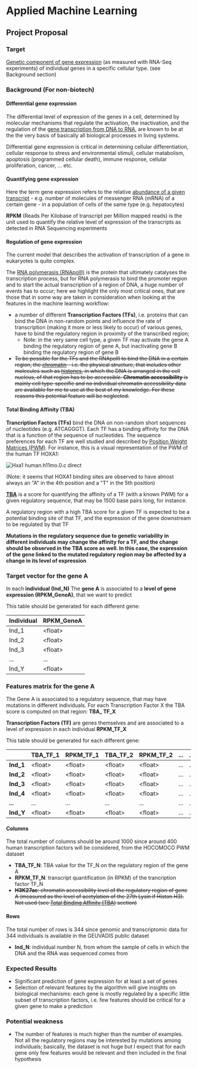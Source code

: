 # Applied Machine Learning

## Project Proposal

### Target

<u>Genetic component of gene expression</u> (as measured with RNA-Seq experiments) of individual genes in a specific cellular type. (see Background section)

### Background (For non-biotech)

#### Differential gene expression 

The differential level of expression of the genes in a cell, determined by molecular mechanisms that regulate the activation, the inactivation, and the regulation of the <u>gene transcription from DNA to RNA</u>, are known to be at the the very basis of basically all biological processes in living systems.

Differential gene expression is critical in determining cellular differentiation, cellular response to stress and environmental stimuli, cellular matabolism, apoptosis (programmed cellular death), immune response, cellular proliferation, cancer, ... etc.

#### Quantifying gene expression

Here the term gene expression refers to the relative <u>abundance of a given transcript</u> - e.g. number of molecules of messenger RNA (mRNA) of a certain gene - in a population of cells of the same type (e.g. hepatocytes)

**RPKM** (Reads Per Kilobase of transcript per Million mapped reads) is the unit used to quantify the relative level of expression of the transcripts as detected in RNA Sequencing experiments

#### Regulation of gene expression

The current model that describes the activation of transcription of a gene in eukaryotes is quite complex. 

The <u>RNA polymerasis (RNApolII)</u> is the protein that ultimately catalyses the transcription process, but for RNA polymerasis to bind the promoter region and to start the actual transcription of a region of DNA, a huge number of events has to occur; here we highlight the only most critical ones, that are those that in some way are taken in consideration when looking at the features in the machine learning workflow: 

* a number of different **Transcription Factors (TFs)**, i.e. proteins that can bind the DNA in non-random points and influence the rate of transcription (making it more or less likely to occur) of various genes, have to bind the regulatory region in proximity of the transcribed region; 
  * Note: in the very same cell type, a given TF may activate the gene A binding the regulatory region of gene A, but inactivating gene B binding the regulatory region of gene B
* ~~To be possible for the TFs and the RNApolII to bind the DNA in a certain region, the <u>chromatin</u> - i.e. the physical structure, that includes other molecules such as <u>histones</u>, in which the DNA is arranged in the cell nucleus, of that region has to be *accessible*. **Chromatin accessibility** is mainly cell type-specific and no individual chromatin accessibility data are available for me to use at the best of my knowledge. For these reasons this potential feature will be neglected.~~

#### Total Binding Affinity (TBA)

**Trancription Factors (TFs)** bind the DNA on non-random short sequences of nucleotides (e.g. ATCAGGGT). Each TF has a binding affinity for the DNA that is a function of the sequence of nucleotides. The sequence preferences for each TF are well studied and described by <u>Position Weight Matrices (PWM)</u>. For instance, this is a visual representation of the PWM of the human TF  HOXA1:

![Hxa1 human.h11mo.0.c direct](http://hocomoco11.autosome.ru/final_bundle/hocomoco11/full/HUMAN/mono/logo/HXA1_HUMAN.H11MO.0.C_direct.png)

(Note: it seems that HOXA1 binding sites are observed to have almost always an "A" in the 4th position and a "T" in the 5th position)

**[TBA](https://journals.plos.org/plosone/article?id=10.1371/journal.pone.0143627)** is a score for quantifying the affinity of a TF (with a known PWM) for a given regulatory sequence, that may be 1500 base pairs long, for instance.

A regulatory region with a high TBA score for a given TF is expected to be a potential binding site of that TF, and the expression of the gene downstream to be regulated by that TF

**Mutations in the regulatory sequence due to genetic variability in different individuals may change the affinity for a TF, and the change should be observed in the TBA score as well. In this case, the expression of the gene linked to the mutated regulatory region may be affected by a change in its level of expression**

### Target vector for the gene A

In each **individual (Ind_N)** The **gene A** is associated to a **level of gene expression (RPKM_GeneA)**, that we want to predict

This table should be generated for each different gene:

| Individual | RPKM_GeneA |
| ---------- | ---------- |
| Ind_1      | \<float\>  |
| Ind_2      | \<float\>  |
| Ind_3      | \<float\>  |
| ...        | ...        |
| Ind_Y      | \<float\>  |

### Features matrix for the gene A

The Gene A is associated to a regulatory sequence, that may have mutations in different individuals. For each Transcription Factor X the TBA score is computed on that region: **TBA_ TF_X**

**Transcription Factors (TF)** are genes themselves and are associated to a level of expression in each individual **RPKM_TF_X**

This table should be generated for each different gene:

|           | TBA_TF_1  | RPKM_TF_1 | TBA_TF_2  | RPKM_TF_2 | ...  | ...  | TBA_TF_X  | RPKM_TF_X |
| --------- | --------- | --------- | --------- | --------- | ---- | ---- | --------- | --------- |
| **Ind_1** | \<float\> | \<float\> | \<float\> | \<float\> | ...  | ...  | \<float\> | \<float\> |
| **Ind_2** | \<float\> | \<float\> | \<float\> | \<float\> | ...  | ...  | \<float\> | \<float\> |
| **Ind_3** | \<float\> | \<float\> | \<float\> | \<float\> | ...  | ...  | \<float\> | \<float\> |
| **Ind_4** | \<float\> | \<float\> | \<float\> | \<float\> | ...  | ...  | \<float\> | \<float\> |
| **...**   | ...       | ...       | ...       | ...       | ...  | ...  | ...       | ...       |
| **Ind_Y** | \<float\> | \<float\> | \<float\> | \<float\> | ...  | ...  | \<float\> | \<float\> |

#### Columns

The total number of columns should be around 1000 since around 400 human transcription factors will be considered, from the HOCOMOCO PWM dataset

* **TBA_TF_N**: TBA value for the TF_N on the regulatory region of the gene A
* **RPKM_TF_N**: transcript quantification (in RPKM) of the trancription factor TF_N
* ~~**H3K27ac**: chromatin accessibility level of the regulatory region of gene A (measured as the level of acetylation of the 27th Lysin if Histon H3). Not used (see [Total Binding Affinity (TBA)](#total-binding-affinity-(tba)) section)~~

#### Rows

The total number of rows is 344 since genomic and transcriptomic data for 344 individuals is available in the GEUVADIS public dataset

* **Ind_N**: individual number N, from whom the sample of cells in which the DNA and the RNA was sequenced comes from

### Expected Results

* Significant prediction of gene expression for at least a set of genes
* Selection of relevant features by the algorithm will give insights on biological mechanisms: each gene is mostly regulated by a specific little subset of transcription factors, i.e. few features should be critical for a given gene to make a prediction

### Potential weakness

* The number of features is much higher than the number of examples. Not all the regulatory regions may be interested by mutations among individuals; basically, the dataset is not huge but I expect that for each gene only few features would be relevant and then included in the final hypothesis